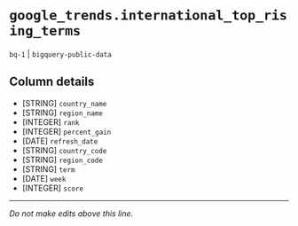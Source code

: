 # `google_trends.international_top_rising_terms`
`bq-1` | `bigquery-public-data`

## Column details
* [STRING]    `country_name`
* [STRING]    `region_name`
* [INTEGER]   `rank`
* [INTEGER]   `percent_gain`
* [DATE]      `refresh_date`
* [STRING]    `country_code`
* [STRING]    `region_code`
* [STRING]    `term`
* [DATE]      `week`
* [INTEGER]   `score`

-------------------------------------------------------------------------------
*Do not make edits above this line.*
